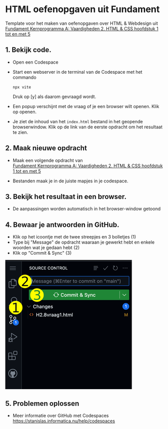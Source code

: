 # HTML oefenopgaven uit Fundament 
Template voor het maken van oefenopgaven over HTML & Webdesign uit \
[Fundament Kernprogramma A: Vaardigheden 2. HTML & CSS hoofdstuk 1 tot en met 5](https://fundament-online.nl/leeromgeving/hoofdstuk.php?id=10485)

## 1. Bekijk code.

- Open een Codespace

- Start een webserver in de terminal van de Codespace met het commando 
    ```
    npx vite
    ```
    Druk op [y] als daarom gevraagd wordt.

- Een popup verschijnt met de vraag of je een browser wilt openen. Klik op openen.

- Je ziet de inhoud van het `index.html` bestand in het geopende browserwindow. Klik op de link van de eerste opdracht om het resultaat te zien.


## 2. Maak nieuwe opdracht

- Maak een volgende opdracht van \
    [Fundament Kernprogramma A: Vaardigheden 2. HTML & CSS hoofdstuk 1 tot en met 5](https://fundament-online.nl/leeromgeving/hoofdstuk.php?id=10485)

- Bestanden maak je in de juiste mapjes in je codespace.

## 3. Bekijk het resultaat in een browser.

- De aanpassingen worden automatisch in het browser-window getoond    

## 4. Bewaar je antwoorden in GitHub.

- Klik op het icoontje met de twee streepjes en 3 bolletjes (1)
- Type bij "Message" de opdracht waaraan je gewerkt hebt en enkele woorden wat je gedaan hebt (2)
- Klik op "Commit & Sync" (3)
  
![Commit](README_images/commit_small.png)

## 5. Problemen oplossen

- Meer informatie over GitHub met Codespaces \
    https://stanislas.informatica.nu/help/codespaces
